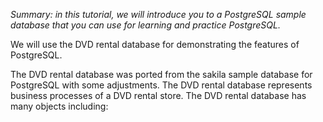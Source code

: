 _Summary: in this tutorial, we will introduce you to a PostgreSQL sample database that you can use for learning and practice PostgreSQL._

We will use the DVD rental database for demonstrating the features of PostgreSQL.

The DVD rental database was ported from the sakila sample database for PostgreSQL with some adjustments. The DVD rental database represents business processes of a DVD rental store. The DVD rental database has many objects including:
